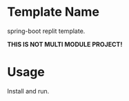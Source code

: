 # Template Name

spring-boot replit template.

__THIS IS NOT MULTI MODULE PROJECT!__

# Usage

Install and run.


